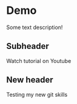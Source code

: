 # Demo

Some text description!

## Subheader

Watch tutorial on Youtube

## New header

Testing my new git skills
